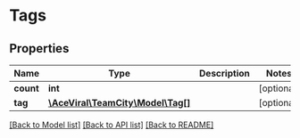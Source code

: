 # Tags

## Properties
Name | Type | Description | Notes
------------ | ------------- | ------------- | -------------
**count** | **int** |  | [optional] 
**tag** | [**\AceViral\TeamCity\Model\Tag[]**](Tag.md) |  | [optional] 

[[Back to Model list]](../README.md#documentation-for-models) [[Back to API list]](../README.md#documentation-for-api-endpoints) [[Back to README]](../README.md)


